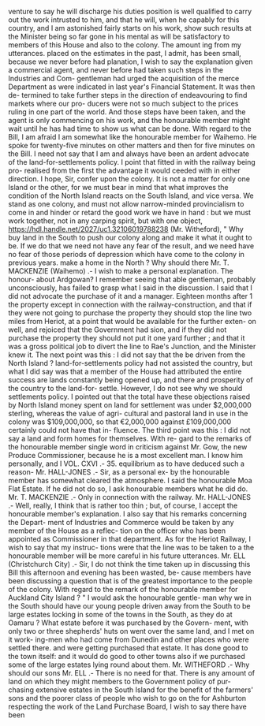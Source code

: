 venture to say he will discharge his duties position is well qualified to carry out the work intrusted to him, and that he will, when he capably for this country, and I am astonished fairly starts on his work, show such results at the Minister being so far gone in his mental as will be satisfactory to members of this House and also to the colony. The amount ing from my utterances. placed on the estimates in the past, I admit, has been small, because we never before had planation, I wish to say the explanation given a commercial agent, and never before had taken such steps in the Industries and Com- gentleman had urged the acquisition of the merce Department as were indicated in last year's Financial Statement. It was then de- termined to take further steps in the direction of endeavouring to find markets where our pro- ducers were not so much subject to the prices ruling in one part of the world. And those steps have been taken, and the agent is only commencing on his work, and the honourable member might wait until he has had time to show us what can be done. With regard to the Bill, I am afraid I am somewhat like the honourable member for Waihemo. He spoke for twenty-five minutes on other matters and then for five minutes on the Bill. I need not say that I am and always have been an ardent advocate of the land-for-settlements policy. I point that fitted in with the railway being pro- realised from the first the advantage it would ceeded with in either direction. I hope, Sir, confer upon the colony. It is not a matter for only one Island or the other, for we must bear in mind that what improves the condition of the North Island reacts on the South Island, and vice versa. We stand as one colony, and must not allow narrow-minded provincialism to come in and hinder or retard the good work we have in hand : but we must work together, not in any carping spirit, but with one object, https://hdl.handle.net/2027/uc1.32106019788238 (Mr. Witheford), " Why buy land in the South to push our colony along and make it what it ought to be. If we do that we need not have any fear of the result, and we need have no fear of those periods of depression which have come to the colony in previous years. make a home in the North ? Why should there Mr. T. MACKENZIE (Waihemo) .- I wish to make a personal explanation. The honour- about Ardgowan? I remember seeing that able gentleman, probably unconsciously, has failed to grasp what I said in the discussion. I said that I did not advocate the purchase of it and a manager. Eighteen months after 1 the property except in connection with the railway-construction, and that if they were not going to purchase the property they should stop the line two miles from Heriot, at a point that would be available for the further exten- on well, and rejoiced that the Government had sion, and if they did not purchase the property they should not put it one yard further ; and that it was a gross political job to divert the line to Rae's Junction, and the Minister knew it. The next point was this : I did not say that the be driven from the North Island ? land-for-settlements policy had not assisted the country, but what I did say was that a member of the House had attributed the entire success are lands constantly being opened up, and there and prosperity of the country to the land-for- settle. However, I do not see why we should settlements policy. I pointed out that the total have these objections raised by North Island money spent on land for settlement was under $2,000,000 sterling, whereas the value of agri- cultural and pastoral land in use in the colony was $109,000,000, so that €2,000,000 against £109,000,000 certainly could not have that in- fluence. The third point was this : I did not say a land and form homes for themselves. With re- gard to the remarks of the honourable member single word in criticism against Mr. Gow, the new Produce Commissioner, because he is a most excellent man. I know him personally, and I VOL. CXVI .- 35. equilibrium as to have deduced such a reason- Mr. HALL-JONES .- Sir, as a personal ex- by the honourable member has somewhat cleared the atmosphere. I said the honourable Moa Flat Estate. If he did not do so, I ask honourable members what he did do. Mr. T. MACKENZIE .- Only in connection with the railway. Mr. HALL-JONES .- Well, really, I think that is rather too thin ; but, of course, I accept the honourable member's explanation. I also say that his remarks concerning the Depart- ment of Industries and Commerce would be taken by any member of the House as a reflec- tion on the officer who has been appointed as Commissioner in that department. As for the Heriot Railway, I wish to say that my instruc- tions were that the line was to be taken to a the honourable member will be more careful in his future utterances. Mr. ELL (Christchurch City) .- Sir, I do not think the time taken up in discussing this Bill this afternoon and evening has been wasted, be- cause members have been discussing a question that is of the greatest importance to the people of the colony. With regard to the remark of the honourable member for Auckland City Island ? " I would ask the honourable gentle- man why we in the South should have our young people driven away from the South to be large estates locking in some of the towns in the South, as they do at Oamaru ? What estate before it was purchased by the Govern- ment, with only two or three shepherds' huts on went over the same land, and I met on it work- ing-men who had come from Dunedin and other places who were settled there. and were getting purchased that estate. It has done good to the town itself: and it would do good to other towns also if we purchased some of the large estates lying round about them. Mr. WITHEFORD .- Why should our sons Mr. ELL .- There is no need for that. There is any amount of land on which they might members to the Government policy of pur- chasing extensive estates in the South Island for the benefit of the farmers' sons and the poorer class of people who wish to go on the for Ashburton respecting the work of the Land Purchase Board, I wish to say there have been 